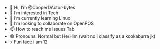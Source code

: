 - 👋 Hi, I’m @CooperDActor-bytes
- 👀 I’m interested in Tech
- 🌱 I’m currently learning Linux
- 💞️ I’m looking to collaborate on OpenPOS
- 📫 How to reach me Issues Tab
- 😄 Pronouns: Normal but He/Him (wait no i classify as a kookaburra jk)
- ⚡ Fun fact: i am 12

<!---
CooperDActor-bytes/CooperDActor-bytes is a ✨ special ✨ repository because its `README.md` (this file) appears on your GitHub profile.
You can click the Preview link to take a look at your changes.
--->
